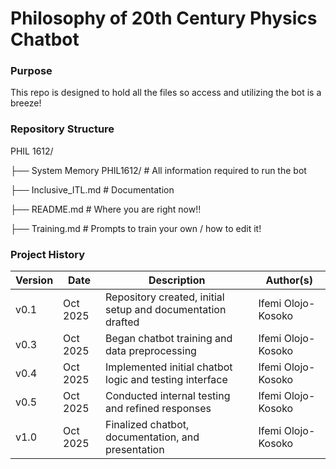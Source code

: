 # Philosophy of 20th Century Physics Chatbot


### Purpose

This repo is designed to hold all the files so access and utilizing the bot is a breeze!


### Repository Structure 

PHIL 1612/

├── System Memory PHIL1612/      # All information required to run the bot

├── Inclusive_ITL.md            # Documentation 

├── README.md                   # Where you are right now!!

├── Training.md                   # Prompts to train your own / how to edit it!




### Project History

| Version | Date | Description | Author(s) |
|--------------|-----------|------------------|----------------|
| v0.1 | Oct 2025 | Repository created, initial setup and documentation drafted | Ifemi Olojo-Kosoko |
| v0.3 | Oct 2025 | Began chatbot training and data preprocessing               | Ifemi Olojo-Kosoko |
| v0.4 | Oct 2025 | Implemented initial chatbot logic and testing interface     | Ifemi Olojo-Kosoko |
| v0.5 | Oct 2025 | Conducted internal testing and refined responses            | Ifemi Olojo-Kosoko |
| v1.0 | Oct 2025 | Finalized chatbot, documentation, and presentation          | Ifemi Olojo-Kosoko |
